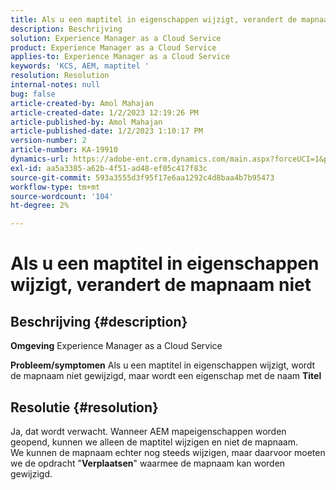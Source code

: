 ```yaml
---
title: Als u een maptitel in eigenschappen wijzigt, verandert de mapnaam niet
description: Beschrijving
solution: Experience Manager as a Cloud Service
product: Experience Manager as a Cloud Service
applies-to: Experience Manager as a Cloud Service
keywords: 'KCS, AEM, maptitel '
resolution: Resolution
internal-notes: null
bug: false
article-created-by: Amol Mahajan
article-created-date: 1/2/2023 12:19:26 PM
article-published-by: Amol Mahajan
article-published-date: 1/2/2023 1:10:17 PM
version-number: 2
article-number: KA-19910
dynamics-url: https://adobe-ent.crm.dynamics.com/main.aspx?forceUCI=1&pagetype=entityrecord&etn=knowledgearticle&id=e2e964ae-978a-ed11-81ac-6045bd006ce9
exl-id: aa5a3385-a62b-4f51-ad48-ef05c417f83c
source-git-commit: 593a3555d3f95f17e6aa1292c4d8baa4b7b95473
workflow-type: tm+mt
source-wordcount: '104'
ht-degree: 2%

---
```


# Als u een maptitel in eigenschappen wijzigt, verandert de mapnaam niet

## Beschrijving {#description}

<b>Omgeving</b>
Experience Manager as a Cloud Service


<b>Probleem/symptomen</b>
Als u een maptitel in eigenschappen wijzigt, wordt de mapnaam niet gewijzigd, maar wordt een eigenschap met de naam <b>Titel</b>


## Resolutie {#resolution}

Ja, dat wordt verwacht. Wanneer AEM mapeigenschappen worden geopend, kunnen we alleen de maptitel wijzigen en niet de mapnaam.<br>
We kunnen de mapnaam echter nog steeds wijzigen, maar daarvoor moeten we de opdracht &quot;<b>Verplaatsen</b>&quot; waarmee de mapnaam kan worden gewijzigd.
